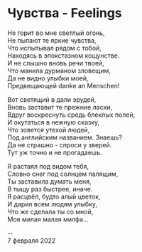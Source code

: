 # Чувства - Feelings

Не горит во мне светлый огонь, \
Не пылают те яркие чувства, \
Что испытывал рядом с тобой, \
Находясь в эпокстазном кощунстве. \
И не слышно вновь речи твоей, \
Что манила дурманом зловещим, \
Да не видно улыбки моей, \
Предвещающей danke an Menschen! 

Вот светящий в дали эрудей, \
Вновь заставит те прежние ласки, \
Вдруг воскреснуть средь блеклых полей, \
И окутаться в нежную сказку, \
Что зовется утехой людей, \
Под английским названием. Знаешь? \
Да не страшно - спроси у зверей. \
Тут уж точно и не прогадаешь. 

Я растаял под видом тебя, \
Словно снег под солнцем палящим, \
Ты заставила думать меня, \
В тыщу раз быстрее, иначе. \
Я расцвёл, будто алый цветок, \
И дарил всем людям улыбку, \
Что же сделала ты со мной, \
Моя милая малая милфа...

\--\
7 февраля 2022

